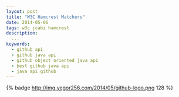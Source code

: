 ```yaml
---
layout: post
title: "W3C Hamcrest Matchers"
date: 2014-05-06
tags: w3c jcabi hamcrest
description:
  ...
keywords:
  - github api
  - github java api
  - github object oriented java api
  - best github java api
  - java api github
---
```


{% badge http://img.yegor256.com/2014/05/github-logo.png 128 %}

